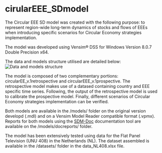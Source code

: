 # cirularEEE_SDmodel
The Circular EEE SD model was created with the following purpose: to represent region-wide long-term dynamics of stocks and flows of EEEs when introducing specific scenarios for Circular Economy strategies implementation.

The model was developed using Vensim® DSS for Windows Version 8.0.7 Double Precision x64.

The data and models structure utilised are detailed below:
![Data and models structure](https://github.com/danguzzo/cirularEEE_SDmodel/blob/master/images/circularEEE_v.1structure.jpg)

The model is composed of two complementary portions: circularEE_v.1retrospective and circularEEE_v.1prospective. 
The retrospective model makes use of a datased containing country and EEE specific time series. Following, the output of the retrospective model is used to calibrate the prospective model. Finally, different scenarios of Circular Economy strategies implementation can be verified.

Both models are available in the /models/ folder on the original version developd (.mdl) and on a Vensim Model Reader compatible format (.vpmx).
Reports for both models using the [SDM-Doc](https://www.systemdynamics.org/SDM-doc) documentation tool are available on the /models/docreports/ folder.

The model has been extensively tested using data for the Flat Panel Television (UNU 408) in the Netherlands (NL). The dataset assembled is available in the /datasets/ folder in the data_NL408.xlsx file.
